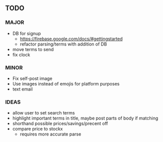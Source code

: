 ## TODO

### MAJOR

* DB for signup
    - https://firebase.google.com/docs/#gettingstarted
    - refactor parsing/terms with addition of DB
* move terms to send
* fix clock

### MINOR

* Fix self-post image
* Use images instead of emojis for platform purposes
* text email

### IDEAS

* allow user to set search terms
* highlight important terms in title, maybe post parts of body if matching
* shorthand possible prices/savings/precent off
* compare price to stockx
    - requires more accurate parse
